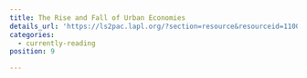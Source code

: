 ```yaml
---
title: The Rise and Fall of Urban Economies
details_url: 'https://ls2pac.lapl.org/?section=resource&resourceid=1100384479'
categories:
  - currently-reading
position: 9

---
```

